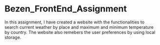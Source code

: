 # Bezen_FrontEnd_Assignment
In this assignment, I have created a website with the functionalities to search current weather by place and maximum and minimum temperature by country. The website also remebers the user preferences by using local storage.
